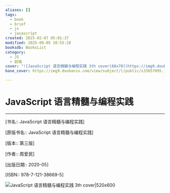 ```yaml
---
aliases: []
tags:
  - book
  - brief
  - js
  - javascript
created: 2025-02-07 05:01:37
modified: 2025-09-05 10:55:28
booksdb: BooksList
category:
  - JS
  - 前端
cover: "![JavaScript 语言精髓与编程实践 3th cover|60x70](https://img9.doubanio.com/view/subject/l/public/s33657095.jpg)"
base_cover: https://img9.doubanio.com/view/subject/l/public/s33657095.jpg

---
```


# JavaScript 语言精髓与编程实践

---

[书名:: JavaScript 语言精髓与编程实践]

[原版书名:: JavaScript 语言精髓与编程实践]

[版本:: 第三版]

[作者:: 周爱民]

[出版日期:: 2020-05]

[ISBN:: 978-7-121-38669-5]

![JavaScript 语言精髓与编程实践 3th cover|520x600](https://img9.doubanio.com/view/subject/l/public/s33657095.jpg)